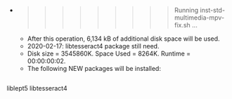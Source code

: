 * >>>>>>>>> Running inst-std-multimedia-mpv-fix.sh ...
  * After this operation, 6,134 kB of additional disk space will be used.
  * 2020-02-17: libtesseract4 package still need.
  * Disk size = 3545860K. Space Used = 8264K. Runtime = 00:00:00:02.
  * The following NEW packages will be installed:
  ```bash
liblept5 libtesseract4
  ```

